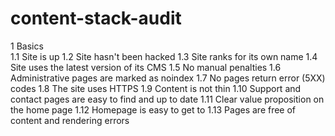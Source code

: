# content-stack-audit

1	Basics	
	1.1	Site is up
	1.2	Site hasn't been hacked
	1.3	Site ranks for its own name
	1.4	Site uses the latest version of its CMS
	1.5	No manual penalties
	1.6	Administrative pages are marked as noindex
	1.7	No pages return error (5XX) codes
	1.8	The site uses HTTPS
	1.9	Content is not thin
	1.10	Support and contact pages are easy to find and up to date
	1.11	Clear value proposition on the home page
	1.12	Homepage is easy to get to
	1.13	Pages are free of content and rendering errors

